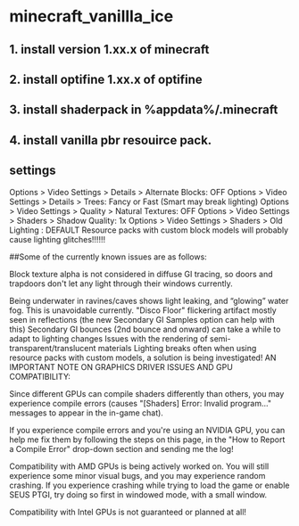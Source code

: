 # minecraft_vanillla_ice

## 1. install version 1.xx.x of minecraft
## 2. install optifine 1.xx.x of optifine
## 3. install shaderpack in %appdata%/.minecraft
## 4. install vanilla pbr resouirce pack.

## settings

Options > Video Settings > Details > Alternate Blocks: OFF
Options > Video Settings > Details > Trees: Fancy or Fast (Smart may break lighting)
Options > Video Settings > Quality > Natural Textures: OFF
Options > Video Settings > Shaders > Shadow Quality: 1x
Options > Video Settings > Shaders > Old Lighting : DEFAULT
Resource packs with custom block models will probably cause  lighting glitches!!!!!!

##Some of the currently known issues are as follows:

Block texture alpha is not considered in diffuse GI tracing, so doors and trapdoors don't let any light through their windows currently.

Being underwater in ravines/caves shows light leaking, and “glowing” water fog. This is unavoidable currently.
"Disco Floor" flickering artifact mostly seen in reflections (the new Secondary GI Samples option can help with this)
Secondary GI bounces (2nd bounce and onward) can take a while to adapt to lighting changes
Issues with the rendering of semi-transparent/translucent materials
Lighting breaks often when using resource packs with custom models, a solution is being investigated!
AN IMPORTANT NOTE ON GRAPHICS DRIVER ISSUES AND GPU COMPATIBILITY:

Since different GPUs can compile shaders differently than others, you may experience compile errors (causes "[Shaders] Error: Invalid program..." messages to appear in the in-game chat). 

If you experience compile errors and you're using an NVIDIA GPU, you can help me fix them by following the steps on this page, in the "How to Report a Compile Error" drop-down section and sending me the log!

Compatibility with AMD GPUs is being actively worked on. You will still experience some minor visual bugs, and you may experience random crashing. If you experience crashing while trying to load the game or enable SEUS PTGI, try doing so first in windowed mode, with a small window.

Compatibility with Intel GPUs is not guaranteed or planned at all!
